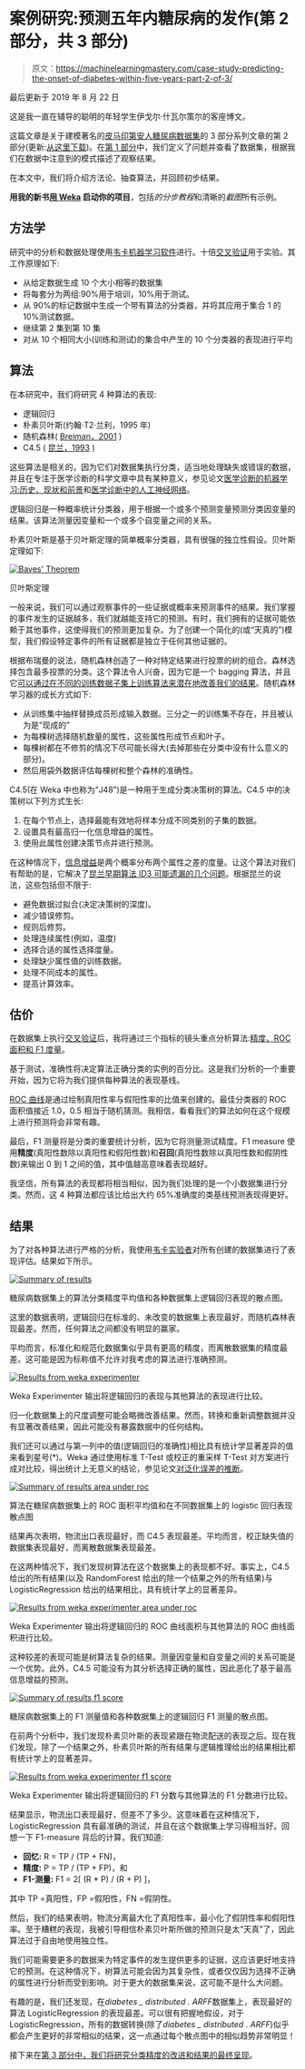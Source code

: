 # 案例研究:预测五年内糖尿病的发作(第 2 部分，共 3 部分)

> 原文：<https://machinelearningmastery.com/case-study-predicting-the-onset-of-diabetes-within-five-years-part-2-of-3/>

最后更新于 2019 年 8 月 22 日

这是我一直在辅导的聪明的年轻学生伊戈尔·什瓦尔策尔的客座博文。

这篇文章是关于建模著名的[皮马印第安人糖尿病数据集](https://archive.ics.uci.edu/ml/datasets/Pima+Indians+Diabetes)的 3 部分系列文章的第 2 部分(更新:[从这里下载](https://raw.githubusercontent.com/jbrownlee/Datasets/master/pima-indians-diabetes.data.csv))。在[第 1 部分](https://machinelearningmastery.com/case-study-predicting-the-onset-of-diabetes-within-five-years-part-1-of-3/ "Case Study: Predicting the Onset of Diabetes Within Five Years (part 1 of 3)")中，我们定义了问题并查看了数据集，根据我们在数据中注意到的模式描述了观察结果。

在本文中，我们将介绍方法论、抽查算法，并回顾初步结果。

**用我的新书[用 Weka](https://machinelearningmastery.com/machine-learning-mastery-weka/) 启动你的项目**，包括*的分步教程*和清晰的*截图*所有示例。

## 方法学

研究中的分析和数据处理使用[韦卡机器学习软件](https://machinelearningmastery.com/design-and-run-your-first-experiment-in-weka/ "Design and Run your First Experiment in Weka")进行。十倍[交叉验证](https://machinelearningmastery.com/how-to-choose-the-right-test-options-when-evaluating-machine-learning-algorithms/ "How To Choose The Right Test Options When Evaluating Machine Learning Algorithms")用于实验。其工作原理如下:

*   从给定数据生成 10 个大小相等的数据集
*   将每套分为两组:90%用于培训，10%用于测试。
*   从 90%的标记数据中生成一个带有算法的分类器，并将其应用于集合 1 的 10%测试数据。
*   继续第 2 集到第 10 集
*   对从 10 个相同大小(训练和测试)的集合中产生的 10 个分类器的表现进行平均

## 算法

在本研究中，我们将研究 4 种算法的表现:

*   逻辑回归
*   朴素贝叶斯(约翰·T2·兰利，1995 年)
*   随机森林( [Breiman，2001](http://oz.berkeley.edu/~breiman/randomforest2001.pdf) )
*   C4.5 ( [昆兰，1993](https://link.springer.com/article/10.1007%2FBF00993309#page-1) )

这些算法是相关的，因为它们对数据集执行分类，适当地处理缺失或错误的数据，并且在专注于医学诊断的科学文章中具有某种意义，参见论文[医学诊断的机器学习:历史、现状和前景](http://citeseerx.ist.psu.edu/viewdoc/download?doi=10.1.1.96.184&rep=rep1&type=pdf)和[医学诊断中的人工神经网络](http://jab.zsf.jcu.cz//11_2/havel.pdf)。

逻辑回归是一种概率统计分类器，用于根据一个或多个预测变量预测分类因变量的结果。该算法测量因变量和一个或多个自变量之间的关系。

朴素贝叶斯是基于贝叶斯定理的简单概率分类器，具有很强的独立性假设。贝叶斯定理如下:

[![Bayes' Theorem](img/54afc037a8dd737046c7822ac9d776a9.png)](https://machinelearningmastery.com/wp-content/uploads/2014/04/bayes-theorem.png)

贝叶斯定理

一般来说，我们可以通过观察事件的一些证据或概率来预测事件的结果。我们掌握的事件发生的证据越多，我们就越能支持它的预测。有时，我们拥有的证据可能依赖于其他事件，这使得我们的预测更加复杂。为了创建一个简化的(或“天真的”)模型，我们假设特定事件的所有证据都是独立于任何其他证据的。

根据布瑞曼的说法，随机森林创造了一种对特定结果进行投票的树的组合。森林选择包含最多投票的分类。这个算法令人兴奋，因为它是一个 bagging 算法，并且它[可以通过在不同的训练数据子集上训练算法来潜在地改善我们的结果](https://machinelearningmastery.com/how-to-improve-machine-learning-results/)。随机森林学习器的成长方式如下:

*   从训练集中抽样替换成员形成输入数据。三分之一的训练集不存在，并且被认为是“现成的”
*   为每棵树选择随机数量的属性，这些属性形成节点和叶子。
*   每棵树都在不修剪的情况下尽可能长得大(去掉那些在分类中没有什么意义的部分)。
*   然后用袋外数据评估每棵树和整个森林的准确性。

C4.5(在 Weka 中也称为“J48”)是一种用于生成分类决策树的算法。C4.5 中的决策树以下列方式生长:

1.  在每个节点上，选择最能有效地将样本分成不同类别的子集的数据。
2.  设置具有最高归一化信息增益的属性。
3.  使用此属性创建决策节点并进行预测。

在这种情况下，[信息增益](https://en.wikipedia.org/wiki/Information_gain_ratio)是两个概率分布两个属性之差的度量。让这个算法对我们有帮助的是，它解决了[昆兰早期算法 ID3 可能遗漏的几个问题](http://www2.cs.uregina.ca/~dbd/cs831/notes/ml/dtrees/c4.5/tutorial.html)。根据昆兰的说法，这些包括但不限于:

*   避免数据过拟合(决定决策树的深度)。
*   减少错误修剪。
*   规则后修剪。
*   处理连续属性(例如，温度)
*   选择合适的属性选择度量。
*   处理缺少属性值的训练数据。
*   处理不同成本的属性。
*   提高计算效率。

## 估价

在数据集上执行[交叉验证](https://machinelearningmastery.com/how-to-choose-the-right-test-options-when-evaluating-machine-learning-algorithms/ "How To Choose The Right Test Options When Evaluating Machine Learning Algorithms")后，我将通过三个指标的镜头重点分析算法:[精度、ROC 面积和 F1 度量](https://machinelearningmastery.com/classification-accuracy-is-not-enough-more-performance-measures-you-can-use/)。

基于测试，准确性将决定算法正确分类的实例的百分比。这是我们分析的一个重要开始，因为它将为我们提供每种算法的表现基线。

[ROC 曲线](https://en.wikipedia.org/wiki/Roc_curve)是通过绘制真阳性率与假阳性率的比值来创建的。最佳分类器的 ROC 面积值接近 1.0，0.5 相当于随机猜测。我相信，看看我们的算法如何在这个规模上进行预测将会非常有趣。

最后，F1 测量将是分类的重要统计分析，因为它将测量测试精度。F1 measure 使用**精度**(真阳性数除以真阳性和假阳性数)和**召回**(真阳性数除以真阳性数和假阴性数)来输出 0 到 1 之间的值，其中值越高意味着表现越好。

我坚信，所有算法的表现都将相当相似，因为我们处理的是一个小数据集进行分类。然而，这 4 种算法都应该比给出大约 65%准确度的类基线预测表现得更好。

## 结果

为了对各种算法进行严格的分析，我使用[韦卡实验者](https://machinelearningmastery.com/design-and-run-your-first-experiment-in-weka/ "Design and Run your First Experiment in Weka")对所有创建的数据集进行了表现评估。结果如下所示。

[![Summary of results](img/b5384f72a57063ead14f2f72706f4783.png)](https://machinelearningmastery.com/wp-content/uploads/2014/04/summary-of-results.png)

糖尿病数据集上的算法分类精度平均值和各种数据集上逻辑回归表现的散点图。

这里的数据表明，逻辑回归在标准的、未改变的数据集上表现最好，而随机森林表现最差。然而，任何算法之间都没有明显的赢家。

平均而言，标准化和规范化数据集似乎具有更高的精度，而离散数据集的精度最差。这可能是因为标称值不允许对我考虑的算法进行准确预测。

[![Results from weka experimenter](img/3b9bea585406ab3c88679547cef5f828.png)](https://machinelearningmastery.com/wp-content/uploads/2014/04/results-from-weka-experimenter.png)

Weka Experimenter 输出将逻辑回归的表现与其他算法的表现进行比较。

归一化数据集上的尺度调整可能会略微改善结果。然而，转换和重新调整数据并没有显著改善结果，因此可能没有暴露数据中的任何结构。

我们还可以通过与第一列中的值(逻辑回归的准确性)相比具有统计学显著差异的值来看到星号(*)。Weka 通过使用标准 T-Test 或校正的重采样 T-Test 对方案进行成对比较，得出统计上无意义的结论，参见论文[对泛化误差的推断](https://link.springer.com/article/10.1023%2FA%3A1024068626366#page-2)。

[![Summary of results area under roc](img/d8ddac0813aec7e6e1c205e879f68ca2.png)](https://machinelearningmastery.com/wp-content/uploads/2014/04/summary-of-results-area-under-roc.png)

算法在糖尿病数据集上的 ROC 面积平均值和在不同数据集上的 logistic 回归表现散点图

结果再次表明，物流出口表现最好，而 C4.5 表现最差。平均而言，校正缺失值的数据集表现最好，而离散数据集表现最差。

在这两种情况下，我们发现树算法在这个数据集上的表现都不好。事实上，C4.5 给出的所有结果(以及 RandomForest 给出的除一个结果之外的所有结果)与 LogisticRegression 给出的结果相比，具有统计学上的显著差异。

[![Results from weka experimenter area under roc](img/fdfec978ef402a06989c02bc09bc645c.png)](https://machinelearningmastery.com/wp-content/uploads/2014/04/results-from-weka-experimenter-area-under-roc.png)

Weka Experimenter 输出将逻辑回归的 ROC 曲线面积与其他算法的 ROC 曲线面积进行比较。

这种较差的表现可能是树算法复杂的结果。测量因变量和自变量之间的关系可能是一个优势。此外，C4.5 可能没有为其分析选择正确的属性，因此恶化了基于最高信息增益的预测。

[![Summary of results f1 score](img/2199fce200097028b758c6e3e47906c9.png)](https://machinelearningmastery.com/wp-content/uploads/2014/04/summary-of-results-f1-score.png)

糖尿病数据集上的 F1 测量值和各种数据集上的逻辑回归 F1 测量的散点图。

在前两个分析中，我们发现朴素贝叶斯的表现紧跟在物流配送的表现之后。现在我们发现，除了一个结果之外，朴素贝叶斯的所有结果与逻辑推理给出的结果相比都有统计学上的显著差异。

[![Results from weka experimenter f1 score](img/7e2a5bad2861c98478f220b35ccbe66a.png)](https://machinelearningmastery.com/wp-content/uploads/2014/04/results-from-weka-experimenter-f1-score.png)

Weka Experimenter 输出将逻辑回归的 F1 分数与其他算法的 F1 分数进行比较。

结果显示，物流出口表现最好，但差不了多少。这意味着在这种情况下，LogisticRegression 具有最准确的测试，并且在这个数据集上学习得相当好。回想一下 F1-measure 背后的计算，我们知道:

*   **回忆:** R = TP / (TP + FN)，
*   **精度:** P = TP / (TP + FP)，和
*   **F1-测量:** F1 = 2[ (R * P) / (R + P) ]，

其中 TP =真阳性，FP =假阳性，FN =假阴性。

然后，我们的结果表明，物流分离最大化了真阳性率，最小化了假阴性率和假阳性率。至于糟糕的表现，我被引导相信朴素贝叶斯所做的预测只是太“天真”了，因此算法过于自由地使用独立性。

我们可能需要更多的数据来为特定事件的发生提供更多的证据，这应该更好地支持它的预测。在这种情况下，树算法可能会因为其复杂性，或者仅仅因为选择不正确的属性进行分析而受到影响。对于更大的数据集来说，这可能不是什么大问题。

有趣的是，我们还发现，在*diabetes _ distributed . ARFF*数据集上，表现最好的算法 LogisticRegression 的表现最差。可以很有把握地假设，对于 LogisticRegression，所有的数据转换(除了*diabetes _ distributed . ARFF*)似乎都会产生更好的非常相似的结果，这一点通过每个散点图中的相似趋势非常明显！

接下来在[第 3 部分中，我们将研究分类精度的改进和结果的最终呈现](https://machinelearningmastery.com/case-study-predicting-the-onset-of-diabetes-within-five-years-part-3-of-3/ "Case Study: Predicting the Onset of Diabetes Within Five Years (part 3 of 3)")。